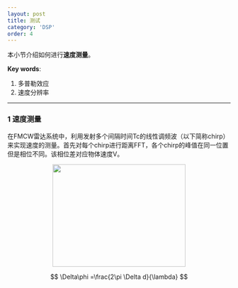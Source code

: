 ```yaml
---
layout: post
title: 测试
category: 'DSP'
order: 4
---
```


本小节介绍如何进行**速度测量**。

**Key words**:
1. 多普勒效应
2. 速度分辨率

- - -
### **1	速度测量**
在FMCW雷达系统中，利用发射多个间隔时间Tc的线性调频波（以下简称chirp）来实现速度的测量。首先对每个chirp进行距离FFT，各个chirp的峰值在同一位置但是相位不同。该相位差对应物体速度V。

<div align=center>
<img src="{{site.url}}/images/angle-1.png" width="300" height="231" div align=center />
</div>

$$ \Delta\phi =\frac{2\pi \Delta d}{\lambda} $$
